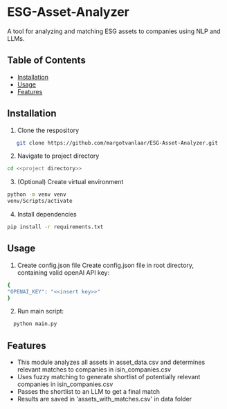 # ESG-Asset-Analyzer

A tool for analyzing and matching ESG assets to companies using NLP and LLMs.

## Table of Contents
- [Installation](#installation)
- [Usage](#usage)
- [Features](#features)


## Installation
1. Clone the respository
```bash
   git clone https://github.com/margotvanlaar/ESG-Asset-Analyzer.git
```

2. Navigate to project directory
```bash
cd <<project directory>>
```

3. (Optional) Create virtual environment
```bash
python -m venv venv
venv/Scripts/activate
```

4. Install dependencies
```bash
pip install -r requirements.txt
```

## Usage
1. Create config.json file
Create config.json file in root directory, containing valid openAI API key:
```bash
{
"OPENAI_KEY": "<<insert key>>"
}
```

2. Run main script:
 ```bash
   python main.py
```

## Features
- This module analyzes all assets in asset_data.csv and determines relevant matches to companies in isin_companies.csv
- Uses fuzzy matching to generate shortlist of potentially relevant companies in isin_companies.csv
- Passes the shortlist to an LLM to get a final match
- Results are saved in 'assets_with_matches.csv' in data folder

